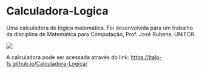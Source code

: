 # Calculadora-Logica
Uma calculadora de lógica matemática. Foi desenvolvida para um trabalho da disciplina de Matemática para Computação, Prof. José Rubens, UNIFOR.

<img src="https://img001.prntscr.com/file/img001/99uklRYhS1yw1wG-yrIntg.png">

A calculadora pode ser acessada através do link: 
https://italo-fs.github.io/Calculadora-Logica/
